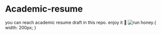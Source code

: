# Academic-resume
you can reach academic resume draft in this repo. 
enjoy it :muscle:
![run honey.](https://user-images.githubusercontent.com/74038190/216121964-513bdf95-3c8c-429a-82bc-7c770caca8fc.png){ width: 200px; }
